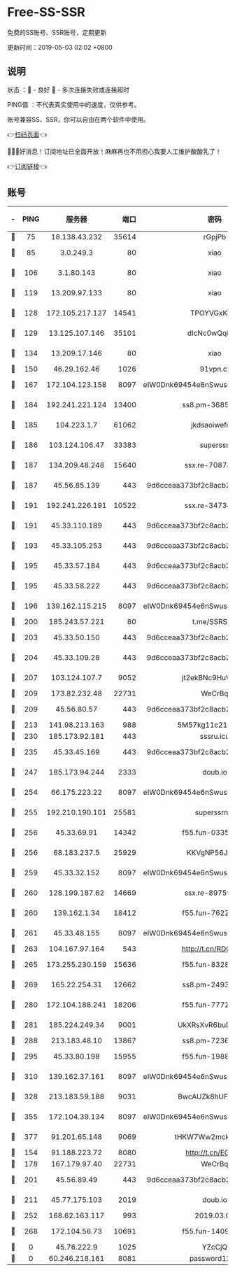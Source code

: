 # Free-SS-SSR

免费的SS账号、SSR账号，定期更新

更新时间：2019-05-03 02:02 +0800

## 说明

状态     ：🙂 - 良好 🙁 - 多次连接失败或连接超时

PING值   ：不代表真实使用中的速度，仅供参考。

账号兼容SS、SSR，你可以自由在两个软件中使用。

👉[扫码页面](https://liesauer.github.io/Free-SS-SSR/)👈

🎉🎉🎉好消息！订阅地址已全面开放！麻麻再也不用担心我要人工维护酸酸乳了！

👉[订阅链接](https://www.liesauer.net/yogurt/subscribe?ACCESS_TOKEN=DAYxR3mMaZAsaqUb)👈

## 账号

|-|PING|服务器|端口|密码|加密方式|区域|
|:----:|:----:|:-----:|-----:|:----:|:----:|:----:|
|🙂|75|18.138.43.232|35614|rGpjPb|rc4-md5|SG|
|🙂|85|3.0.249.3|80|xiao|aes-128-ctr|SG|
|🙂|106|3.1.80.143|80|xiao|aes-128-ctr|SG|
|🙂|119|13.209.97.133|80|xiao|aes-128-ctr|KR|
|🙂|128|172.105.217.127|14541|TPOYVGxKglpi|aes-256-cfb|JP|
|🙂|129|13.125.107.146|35101|dIcNc0wQqMzU|aes-256-cfb|KR|
|🙂|134|13.209.17.146|80|xiao|aes-128-ctr|KR|
|🙂|150|46.29.162.46|1026|91vpn.cf|rc4-md5|RU|
|🙂|167|172.104.123.158|8097|eIW0Dnk69454e6nSwuspv9DmS201tQ0D|aes-256-cfb|JP|
|🙂|184|192.241.221.124|13400|ss8.pm-36858773|aes-256-cfb|US|
|🙂|185|104.223.1.7|61062|jkdsaoiwefdsa|aes-256-cfb|US|
|🙂|186|103.124.106.47|33383|supersss|aes-256-cfb|US|
|🙂|187|134.209.48.248|15640|ssx.re-70878425|aes-256-cfb|US|
|🙂|187|45.56.85.139|443|9d6cceaa373bf2c8acb22e60b6a58be6|aes-256-cfb|US|
|🙂|191|192.241.226.191|10522|ssx.re-34734043|aes-256-cfb|US|
|🙂|191|45.33.110.189|443|9d6cceaa373bf2c8acb22e60b6a58be6|aes-256-cfb|US|
|🙂|193|45.33.105.253|443|9d6cceaa373bf2c8acb22e60b6a58be6|aes-256-cfb|US|
|🙂|195|45.33.57.184|443|9d6cceaa373bf2c8acb22e60b6a58be6|aes-256-cfb|US|
|🙂|195|45.33.58.222|443|9d6cceaa373bf2c8acb22e60b6a58be6|aes-256-cfb|US|
|🙂|196|139.162.115.215|8097|eIW0Dnk69454e6nSwuspv9DmS201tQ0D|aes-256-cfb|JP|
|🙂|200|185.243.57.221|80|t.me/SSRSUB|rc4-md5|US|
|🙂|203|45.33.50.150|443|9d6cceaa373bf2c8acb22e60b6a58be6|aes-256-cfb|US|
|🙂|204|45.33.109.28|443|9d6cceaa373bf2c8acb22e60b6a58be6|aes-256-cfb|US|
|🙂|207|103.124.107.7|9052|jt2ekBNc9HuVtm2a|aes-256-cfb|US|
|🙂|209|173.82.232.48|22731|WeCrBq|rc4-md5|US|
|🙂|209|45.56.80.57|443|9d6cceaa373bf2c8acb22e60b6a58be6|aes-256-cfb|US|
|🙂|213|141.98.213.163|988|5M57kg11c214qDmK|chacha20|KR|
|🙂|230|185.173.92.181|443|sssru.icu|rc4-md5|RU|
|🙂|235|45.33.45.169|443|9d6cceaa373bf2c8acb22e60b6a58be6|aes-256-cfb|US|
|🙂|247|185.173.94.244|2333|doub.io|aes-128-ctr|RU|
|🙂|254|66.175.223.22|8097|eIW0Dnk69454e6nSwuspv9DmS201tQ0D|aes-256-cfb|US|
|🙂|255|192.210.190.101|25581|superssrnet|aes-256-cfb|US|
|🙂|256|45.33.69.91|14342|f55.fun-03357689|aes-256-cfb|US|
|🙂|256|68.183.237.5|25929|KKVgNP56JeYW|aes-256-cfb|SG|
|🙂|259|45.33.32.152|8097|eIW0Dnk69454e6nSwuspv9DmS201tQ0D|aes-256-cfb|US|
|🙂|260|128.199.187.62|14669|ssx.re-89759898|aes-256-cfb|SG|
|🙂|260|139.162.1.34|18412|f55.fun-76221850|aes-256-cfb|SG|
|🙂|261|45.33.48.155|8097|eIW0Dnk69454e6nSwuspv9DmS201tQ0D|aes-256-cfb|US|
|🙂|263|104.167.97.164|543|http://t.cn/RD0D7sx|rc4-md5|CA|
|🙂|265|173.255.230.159|15636|f55.fun-83286338|aes-256-cfb|US|
|🙂|269|165.22.254.31|12662|ss8.pm-24934298|aes-256-cfb|SG|
|🙂|280|172.104.188.241|18206|f55.fun-77724567|aes-256-cfb|SG|
|🙂|281|185.224.249.34|9001|UkXRsXvR6buDMG2Y|aes-256-cfb|RU|
|🙂|288|213.183.48.10|13867|ss8.pm-72362652|rc4-md5|RU|
|🙂|295|45.33.80.198|15955|f55.fun-19883700|aes-256-cfb|US|
|🙂|310|139.162.37.161|8097|eIW0Dnk69454e6nSwuspv9DmS201tQ0D|aes-256-cfb|SG|
|🙂|328|213.183.59.188|9031|BwcAUZk8hUFAkDGN|aes-256-cfb|NL|
|🙂|355|172.104.39.134|8097|eIW0Dnk69454e6nSwuspv9DmS201tQ0D|aes-256-cfb|SG|
|🙂|377|91.201.65.148|9069|tHKW7Ww2mck9CHQG|aes-256-cfb|IT|
|🙂|154|91.188.223.72|8080|http://t.cn/EGJIyrl|rc4-md5|RU|
|🙂|178|167.179.97.40|22731|WeCrBq|rc4-md5|JP|
|🙂|201|45.56.89.49|443|9d6cceaa373bf2c8acb22e60b6a58be6|aes-256-cfb|US|
|🙂|211|45.77.175.103|2019|doub.io|aes-128-ctr|SG|
|🙂|252|168.62.163.117|993|2019.03.07|rc4-md5|US|
|🙁|268|172.104.56.73|10691|f55.fun-14099948|aes-256-cfb|SG|
|🙁|0|45.76.222.9|1025|YZcCjQ|rc4-md5|JP|
|🙁|0|60.246.218.161|8081|password1234|chacha20|CN|
